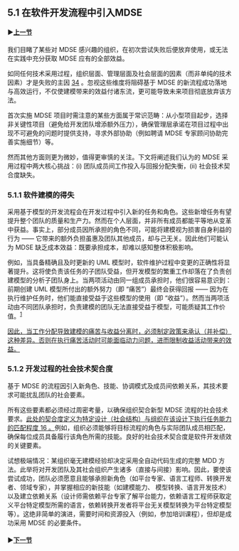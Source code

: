 ## 5.1 在软件开发流程中引入MDSE

#### ▶[上一节](0.md)

我们目睹了某些对 MDSE 感兴趣的组织，在初次尝试失败后便放弃使用，或无法在实践中充分获取 MDSE 应有的全部效益。

如同任何技术采用过程，组织层面、管理层面及社会层面的因素（而非单纯的技术因素）才是失败的主因 [34](../bibliography.md#34) 。忽视这些维度将阻碍基于 MDSE 的新流程成功落地与高效运行，不仅使建模带来的效益付诸东流，更可能导致未来项目彻底放弃该方法。

首次实施 MDSE 项目时需注意的某些方面属于常识范畴：从小型项目起步，选择非关键性项目（避免给开发团队增添额外压力），确保管理层承诺在项目过程中出现不可避免的问题时提供支持，寻求外部协助（例如聘请 MDSE 专家顾问协助完善实施细节）等。

然而其他方面则更为微妙，值得更审慎的关注。下文将阐述我们认为的 MDSE 采用过程中两大核心挑战：(i) 团队成员间工作投入与回报分配失衡，(ii) 社会技术契合度缺失。

### 5.1.1 软件建模的得失
采用基于模型的开发流程会在开发过程中引入新的任务和角色。这些新增任务有望提升整个团队的质量和生产力。然而在个人层面，并非所有成员都能平等地从变革中获益。事实上，部分成员因所承担的角色不同，可能将建模视为损害自身利益的行为 —— 它带来的额外负担虽惠及团队其他成员，却与己无关。因此他们可能认为 MDSE 缺乏成本效益：既要承担成本，却难以感知整体积极影响。

例如，当具备精确且及时更新的 UML 模型时，软件维护过程中变更的正确性将显著提升。这将使负责该任务的子团队受益，但开发模型的繁重工作却落在了负责创建模型的分析子团队身上。当两项活动由同一组成员承担时，他们很容易意识到：前期创建 UML 模型所付出的额外努力（即 “痛苦”）最终会获得回报 —— 因为在执行维护任务时，他们能直接受益于这些模型的使用（即 “收益”）。然而当两项活动由不同团队承担时，负责建模的团队无法直接受益于模型，可能质疑其工作价值。<sup>[1](0.md#1)</sup>

<ins>因此，当工作分配导致建模的痛苦与收益分离时，必须制定政策来承认（并补偿）这种差异。否则在执行痛苦活动时可能面临动力问题，进而限制收益活动带来的效益。</ins>

### 5.1.2 开发过程的社会技术契合度
基于 MDSE 的流程因引入新角色、技能、协调模式及成员间依赖关系，其技术要求可能扰乱团队的社会要素。

所有这些要素都必须经过周密考量，以确保组织契合新型 MDSE 流程的社会技术要求。<ins>此处的契合度定义为特定设计（社会结构）与组织在该设计下执行任务能力的匹配程度 [16](../bibliography.md#16) 。</ins>例如，组织必须能够将目标流程的角色与实际团队成员相匹配，确保每位成员具备履行该角色所需的技能。良好的社会技术契合度是软件开发绩效的关键要素。

试想极端情况：某组织毫无建模经验却决定采用全自动代码生成的完整 MDD 方法。此举将对开发团队及其社会组织产生诸多（直接与间接）影响。因此，要使该尝试成功，团队必须愿意且能够承担新角色（如平台专家、语言工程师、转换开发者、领域专家），并掌握相应的新技能（如建模能力、 模型转换、语言开发技术）以及建立依赖关系（设计师需依赖平台专家了解平台能力，依赖语言工程师获取定义平台特定模型所需的语言，依赖转换开发者将平台无关模型转换为平台特定模型等）。这绝非简单的演进，需要时间和资源投入（例如，参加培训课程），但却是成功采用 MDSE 的必要条件。

#### ▶[下一节](2.md)
